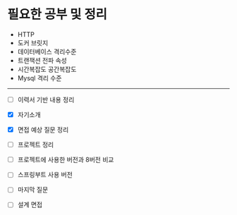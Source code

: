 # 필요한 공부 및 정리


* HTTP
* 도커 브릿지
* 데이터베이스 격리수준
* 트랜잭션 전파 속성
* 시간복잡도 공간복잡도
* Mysql 격리 수준
---
* [ ] 이력서 기반 내용 정리
* [x] 자기소개
* [x] 면접 예상 질문 정리
* [ ] 프로젝트 정리
* [ ] 프로젝트에 사용한 버전과 8버전 비교
* [ ] 스프링부트 사용 버전
* [ ] 마지막 질문
* [ ] 설계 면접

